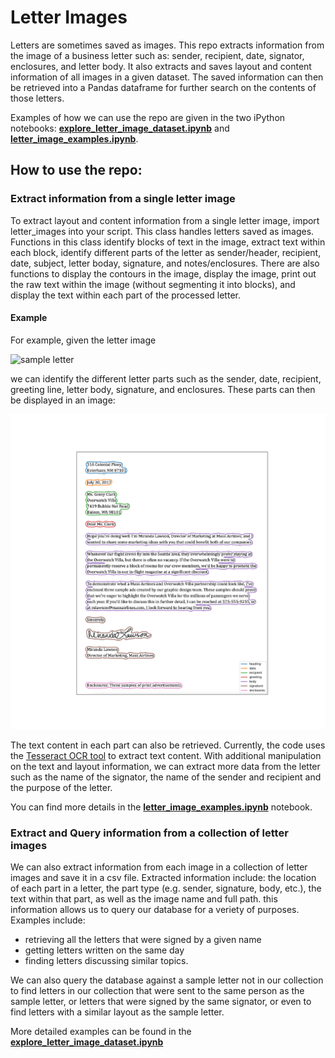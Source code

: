 # Letter Images
Letters are sometimes saved as images. This repo extracts information from the image of a business letter such as: sender, recipient, date, signator, enclosures, and letter body. It also extracts and saves layout and content information of all images in a given dataset. The saved information can then be retrieved into a Pandas dataframe for further search on the contents of those letters.

Examples of how we can use the repo are given in the two iPython notebooks: __[explore_letter_image_dataset.ipynb](https://github.com/ReemHal/letter_images/blob/master/explore_letter_image_dataset.ipynb)__ and __[letter_image_examples.ipynb](https://github.com/ReemHal/letter_images/blob/master/letter_image_examples.ipynb)__.

## How to use the repo:

### Extract information from a single letter image

To extract layout and content information from a single letter image, import letter_images into your script. This class handles letters saved as images.  Functions in this class identify blocks of text in the image, extract text within each block, identify different parts of the letter as sender/header, recipient, date, subject, letter boday, signature, and notes/enclosures. There are also functions to display the contours in the image, display the image, print  out the raw text within the image (without segmenting it into blocks), and display the text within each part of the processed letter.

#### Example

For example, given the letter image 

![sample letter](https://media.gcflearnfree.org/content/596f931e8444e81d1ca6cdfd_07_19_2017/businessletter_image2d.jpg)

we can identify the different letter parts such as the sender, date, recipient, greeting line, letter body, signature, and enclosures. These parts can then be displayed in an image:

![letter content](https://github.com/ReemHal/letter_images/blob/master/contours_letter_100.png)

The text content in each part can also be retrieved. Currently, the code uses the [Tesseract OCR tool](https://pypi.org/project/pytesseract/) to extract text content. With additional manipulation on the text and layout information, we can extract more data from the letter such as the name of the signator, the name of the sender and recipient and the purpose of the letter.

You can find more details in the __[letter_image_examples.ipynb](https://github.com/ReemHal/letter_images/blob/master/letter_image_examples.ipynb)__ notebook.

### Extract and Query information from a collection of letter images

We can also extract information from each image in a collection of letter images and save it in a csv file. Extracted information include: the location of each part in a letter, the part type (e.g. sender, signature, body, etc.), the text within that part, as well as the image name and full path. this information allows us to query our database for a veriety of purposes. Examples include:
  - retrieving all the letters that were signed by a given name
  - getting letters written on the same day
  - finding letters discussing similar topics.  
  
We can also query the database against a sample letter not in our collection to find letters in our collection that were sent to the same person as the sample letter, or letters that were signed by the same signator, or even to find letters with a similar layout as the sample letter.

More detailed examples can be found in the __[explore_letter_image_dataset.ipynb](https://github.com/ReemHal/letter_images/blob/master/explore_letter_image_dataset.ipynb)__




